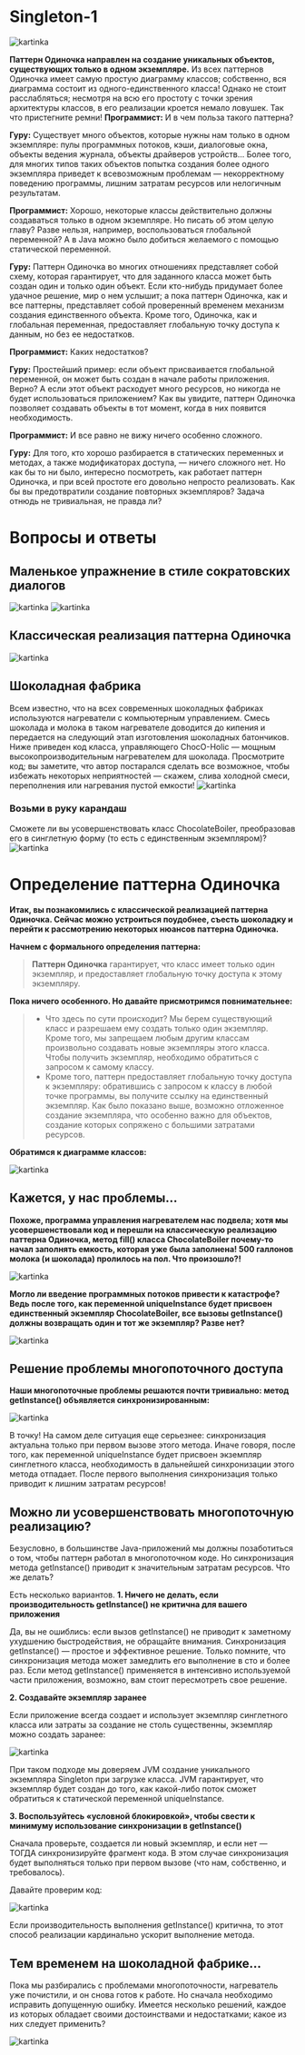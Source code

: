 # Singleton-1
![kartinka](https://github.com/Alesha0808/Singleton-1/blob/master/%D0%A1%D0%BD%D0%B8%D0%BC%D0%BE%D0%BA.JPG?raw=true)

**Паттерн Одиночка направлен на создание уникальных объектов, существующих только в одном экземпляре.** Из всех паттернов Одиночка имеет самую простую диаграмму классов; собственно, вся диаграмма состоит из одного-единственного класса! Однако не стоит расслабляться; несмотря
на всю его простоту с точки зрения архитектуры классов, в его реализации кроется немало ловушек. Так что пристегните ремни!
**Программист:** И в чем польза такого паттерна?

**Гуру:** Существует много объектов, которые нужны нам только в одном экземпляре: пулы программных
потоков, кэши, диалоговые окна, объекты ведения журнала, объекты драйверов устройств... Более того, для многих типов таких объектов попытка создания более одного экземпляра приведет к всевозможным проблемам — некорректному поведению программы, лишним затратам ресурсов или нелогичным результатам.

**Программист:** Хорошо, некоторые классы действительно должны создаваться только в одном экземпляре. Но писать об этом целую главу? Разве нельзя, например, воспользоваться глобальной переменной? А в Java можно было добиться желаемого с помощью статической переменной.

**Гуру:** Паттерн Одиночка во многих отношениях представляет собой схему, которая гарантирует, что для заданного класса может быть создан один и только один объект. Если кто-нибудь придумает более удачное решение, мир о нем услышит; а пока паттерн Одиночка, как и все паттерны, представляет собой проверенный временем механизм создания единственного объекта. Кроме того, Одиночка, как и глобальная переменная, предоставляет глобальную точку доступа к данным, но без ее недостатков.

**Программист:** Каких недостатков?

**Гуру:** Простейший пример: если объект присваивается глобальной переменной, он может быть создан в начале работы приложения. Верно? А если этот объект расходует много ресурсов, но никогда не будет использоваться приложением? Как вы увидите, паттерн Одиночка позволяет создавать объекты в тот момент, когда в них появится необходимость.

**Программист:** И все равно не вижу ничего особенно сложного.

**Гуру:** Для того, кто хорошо разбирается в статических переменных и методах, а также модификаторах доступа, — ничего сложного нет. Но как бы то ни было, интересно посмотреть, как работает паттерн Одиночка, и при всей простоте его довольно непросто реализовать. Как бы вы предотвратили создание повторных экземпляров? Задача отнюдь не тривиальная, не правда ли?
# Вопросы и ответы
## Маленькое упражнение в стиле сократовских диалогов
![kartinka](https://github.com/Alesha0808/Singleton-1/blob/master/%D0%A1%D0%BD%D0%B8%D0%BC%D0%BE%D0%BA1.JPG?raw=true)
![kartinka](https://github.com/Alesha0808/Singleton-1/blob/master/%D0%A1%D0%BD%D0%B8%D0%BC%D0%BE%D0%BA2.JPG?raw=true)
## Классическая реализация паттерна Одиночка
![kartinka](https://github.com/Alesha0808/Singleton-1/blob/master/%D0%A1%D0%BD%D0%B8%D0%BC%D0%BE%D0%BA3.JPG?raw=true)
## Шоколадная фабрика
Всем известно, что на всех современных шоколадных фабриках используются нагреватели с компьютерным управлением. Смесь шоколада и молока в таком нагревателе доводится до кипения и передается на следующий этап изготовления шоколадных батончиков. Ниже приведен код класса, управляющего ChocO-Holic — мощным высокопроизводительным нагревателем для шоколада. Просмотрите код; вы заметите, что автор постарался сделать все возможное, чтобы избежать некоторых неприятностей — скажем, слива холодной смеси, переполнения или нагревания пустой емкости!
![kartinka](https://github.com/Alesha0808/Singleton-1/blob/master/%D0%A1%D0%BD%D0%B8%D0%BC%D0%BE%D0%BA5.JPG?raw=true)

### Возьми в руку карандаш
Сможете ли вы усовершенствовать класс ChocolateBoiler, преобразовав его в синглетную форму (то есть с единственным экземпляром)?
![kartinka](https://github.com/Alesha0808/Singleton-1/blob/master/%D0%A1%D0%BD%D0%B8%D0%BC%D0%BE%D0%BA6.JPG?raw=true)
# Определение паттерна Одиночка
**Итак, вы познакомились с классической реализацией паттерна Одиночка. Сейчас можно устроиться поудобнее, съесть шоколадку и перейти к рассмотрению некоторых нюансов паттерна Одиночка.**

**Начнем с формального определения паттерна:**
> **Паттерн Одиночка** гарантирует, что класс имеет только один экземпляр, и предоставляет глобальную точку доступа к этому экземпляру.

**Пока ничего особенного. Но давайте присмотримся повнимательнее:**
> + Что здесь по сути происходит? Мы берем существующий класс и разрешаем ему создать только один экземпляр. Кроме того, мы запрещаем любым другим классам произвольно создавать новые экземпляры этого класса. Чтобы получить экземпляр, необходимо обратиться с запросом к самому классу.
> + Кроме того, паттерн предоставляет глобальную точку доступа к экземпляру: обратившись с запросом к классу в любой точке программы, вы получите ссылку на единственный экземпляр. Как было показано выше, возможно отложенное создание экземпляра, что особенно важно для объектов, создание которых сопряжено с большими затратами ресурсов.

**Обратимся к диаграмме классов:**

![kartinka](https://github.com/Alesha0808/Singleton-1/blob/master/%D0%A1%D0%BD%D0%B8%D0%BC%D0%BE%D0%BA7.JPG?raw=true)

 ## Кажется, у нас проблемы...
**Похоже, программа управления нагревателем нас подвела; хотя мы усовершенствовали код и перешли на классическую реализацию паттерна Одиночка, метод fill() класса ChocolateBoiler почему-то начал заполнять емкость, которая уже была заполнена! 500 галлонов молока (и шоколада) пролилось на пол. Что произошло?!**

![kartinka](https://github.com/Alesha0808/Singleton-1/blob/master/%D0%A1%D0%BD%D0%B8%D0%BC%D0%BE%D0%BA8.JPG?raw=true)

**Могло ли введение программных потоков привести к катастрофе? Ведь после того, как переменной uniqueInstance будет присвоен единственный экземпляр ChocolateBoiler, все вызовы getInstance() должны возвращать один и тот же экземпляр? Разве нет?**

![kartinka](https://github.com/Alesha0808/Singleton-1/blob/master/%D0%A1%D0%BD%D0%B8%D0%BC%D0%BE%D0%BA9.JPG?raw=true)

## Решение проблемы многопоточного доступа

**Наши многопоточные проблемы решаются почти тривиально: метод getInstance()
объявляется синхронизированным:**

![kartinka](https://github.com/Alesha0808/Singleton-1/blob/master/%D0%A1%D0%BD%D0%B8%D0%BC%D0%BE%D0%BA10.JPG?raw=true)

В точку! На самом деле ситуация еще серьезнее: синхронизация актуальна только при первом вызове этого метода. Иначе говоря, после того, как переменной uniqueInstance будет присвоен экземпляр синглетного класса, необходимость в дальнейшей синхронизации этого метода отпадает. После первого выполнения синхронизация только приводит к лишним затратам ресурсов!

## Можно ли усовершенствовать многопоточную реализацию?
Безусловно, в большинстве Java-приложений мы должны позаботиться о том, чтобы паттерн работал в многопоточном коде. Но синхронизация метода getInstance() приводит к значительным затратам ресурсов. Что же делать?

Есть несколько вариантов.
**1. Ничего не делать, если производительность getInstance() не критична
для вашего приложения**

Да, вы не ошиблись: если вызов getInstance() не приводит к заметному ухудшению быстродействия, не обращайте внимания. Синхронизация getInstance() — простое и эффективное решение. Только помните, что синхронизация метода может замедлить его выполнение в сто и более раз. Если метод getInstance() применяется в интенсивно используемой
части приложения, возможно, вам стоит пересмотреть свое решение.

**2. Создавайте экземпляр заранее**

Если приложение всегда создает и использует экземпляр синглетного класса или затраты за создание не столь существенны, экземпляр можно создать заранее:

![kartinka](https://github.com/Alesha0808/Singleton-1/blob/master/%D0%A1%D0%BD%D0%B8%D0%BC%D0%BE%D0%BA11.JPG?raw=true)

При таком подходе мы доверяем JVM создание уникального экземпляра Singleton при загрузке класса. JVM гарантирует, что экземпляр будет создан до того, как какой-либо поток сможет обратиться к статической переменной uniqueInstance. 

**3. Воспользуйтесь «условной блокировкой», чтобы свести к минимуму использование
синхронизации в getInstance()**

Сначала проверьте, создается ли новый экземпляр, и если нет — ТОГДА синхронизируйте фрагмент кода. В этом случае синхронизация будет выполняться только при первом вызове (что нам, собственно, и требовалось).

Давайте проверим код:

![kartinka](https://github.com/Alesha0808/Singleton-1/blob/master/%D0%A1%D0%BD%D0%B8%D0%BC%D0%BE%D0%BA12.JPG?raw=true)

Если производительность выполнения getInstance() критична, то этот способ реализации кардинально ускорит выполнение метода.

## Тем временем на шоколадной фабрике...

Пока мы разбирались с проблемами многопоточности, нагреватель уже почистили, и он снова готов к работе. Но сначала необходимо исправить допущенную ошибку. Имеется несколько решений, каждое из которых обладает своими достоинствами и недостатками; какое из них следует применить?

![kartinka](https://github.com/Alesha0808/Singleton-1/blob/master/%D0%A1%D0%BD%D0%B8%D0%BC%D0%BE%D0%BA13.JPG?raw=true)
